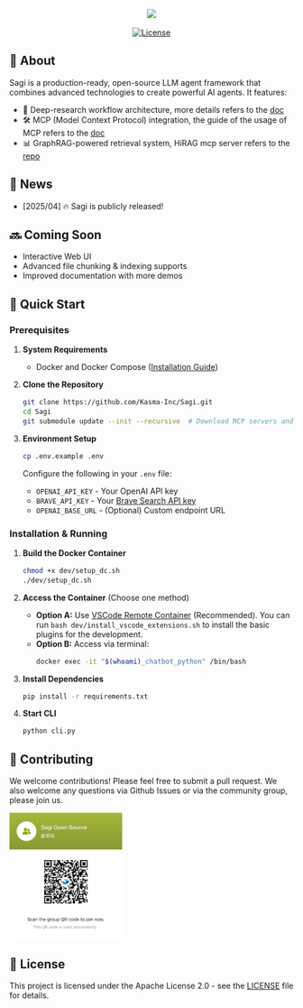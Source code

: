<p align="center">
  <img src="assets/logo.svg" width="100"/>
</p>

<div align="center">

[![License](https://img.shields.io/badge/License-Apache%202.0-blue.svg)](https://opensource.org/licenses/Apache-2.0)

</div>

## 🎯 About

Sagi is a production-ready, open-source LLM agent framework that combines advanced technologies to create powerful AI agents. It features:

- 🧠 Deep-research workflow architecture, more details refers to the [doc](workflows/planning.md)
- 🛠️ MCP (Model Context Protocol) integration, the guide of the usage of MCP refers to the [doc](mcp_server/README.md)
- 📊 GraphRAG-powered retrieval system, HiRAG mcp server refers to the [repo](https://github.com/Dormiveglia-elf/hirag_mcp.git)

## 📰 News

- [2025/04] 🔥 Sagi is publicly released!

## 🔜 Coming Soon
- Interactive Web UI
- Advanced file chunking & indexing supports
- Improved documentation with more demos

## 🚀 Quick Start

### Prerequisites

1. **System Requirements**
   - Docker and Docker Compose ([Installation Guide](dev/prerequesits.md))

2. **Clone the Repository**
   ```bash
   git clone https://github.com/Kasma-Inc/Sagi.git
   cd Sagi
   git submodule update --init --recursive  # Download MCP servers and Markify(MinerU)
   ```

3. **Environment Setup**
   ```bash
   cp .env.example .env
   ```
   Configure the following in your `.env` file:
   - `OPENAI_API_KEY` - Your OpenAI API key
   - `BRAVE_API_KEY` - Your [Brave Search API key](https://github.com/modelcontextprotocol/servers/tree/main/src/brave-search#getting-an-api-key)
   - `OPENAI_BASE_URL` - (Optional) Custom endpoint URL

### Installation & Running

1. **Build the Docker Container**
   ```bash
   chmod +x dev/setup_dc.sh
   ./dev/setup_dc.sh
   ```

2. **Access the Container** (Choose one method)
   - **Option A:** Use [VSCode Remote Container](https://marketplace.visualstudio.com/items?itemName=ms-vscode-remote.remote-containers) (Recommended). You can run `bash dev/install_vscode_extensions.sh` to install the basic plugins for the development.
   - **Option B:** Access via terminal:
     ```bash
     docker exec -it "$(whoami)_chatbot_python" /bin/bash
     ```

3. **Install Dependencies**
   ```bash
   pip install -r requirements.txt
   ```

4. **Start CLI**
   ```bash
   python cli.py
   ```

## 🤝 Contributing

We welcome contributions! Please feel free to submit a pull request. We also welcome any questions via Github Issues or via the community group, please join us.

<div align="center" style="display: flex; gap: 20px;">
    <img src="assets/lark_group.jpg" alt="Sagi Open Source" width="200" />
</div>

## 📄 License

This project is licensed under the Apache License 2.0 - see the [LICENSE](LICENSE) file for details.
